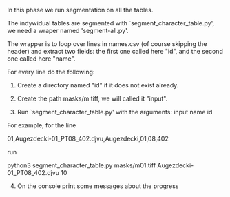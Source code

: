 In this phase we run segmentation on all the tables.

The indywidual tables are segmented with `segment_character_table.py',
we need a wraper named 'segment-all.py'.

The wrapper is to loop over lines in names.csv (of course skipping the
header) and extract two fields: the first one called here "id", and
the second one called here "name".

For every line do the following:

1. Create a directory named "id" if it does not exist already.

2. Create the path masks/m<id>.tiff, we will called it "input".

3. Run `segment_character_table.py' with the arguments:
   input
   name
   id

For example, for the line

01,Augezdecki-01_PT08_402.djvu,Augezdecki,01,08,402

run

python3 segment_character_table.py masks/m01.tiff Augezdecki-01_PT08_402.djvu 10

4. On the console print some messages about the progress
